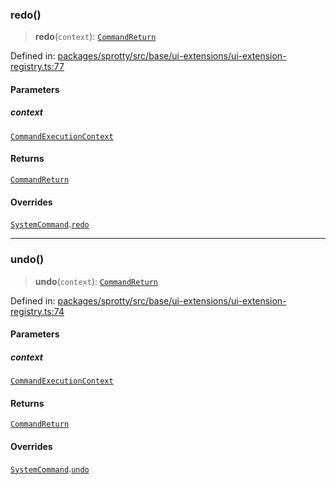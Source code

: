 
### redo()

> **redo**(`context`): [`CommandReturn`](../TypeAlias.CommandReturn)

Defined in: [packages/sprotty/src/base/ui-extensions/ui-extension-registry.ts:77](https://github.com/eclipse-sprotty/sprotty/blob/f9b2433481cc27a1ac0c92d525a92039ae7f6c76/packages/sprotty/src/base/ui-extensions/ui-extension-registry.ts#L77)

#### Parameters

##### context

[`CommandExecutionContext`](../Interface.CommandExecutionContext)

#### Returns

[`CommandReturn`](../TypeAlias.CommandReturn)

#### Overrides

[`SystemCommand`](../Class.SystemCommand).[`redo`](../Class.SystemCommand.md#redo)

***

### undo()

> **undo**(`context`): [`CommandReturn`](../TypeAlias.CommandReturn)

Defined in: [packages/sprotty/src/base/ui-extensions/ui-extension-registry.ts:74](https://github.com/eclipse-sprotty/sprotty/blob/f9b2433481cc27a1ac0c92d525a92039ae7f6c76/packages/sprotty/src/base/ui-extensions/ui-extension-registry.ts#L74)

#### Parameters

##### context

[`CommandExecutionContext`](../Interface.CommandExecutionContext)

#### Returns

[`CommandReturn`](../TypeAlias.CommandReturn)

#### Overrides

[`SystemCommand`](../Class.SystemCommand).[`undo`](../Class.SystemCommand.md#undo)
